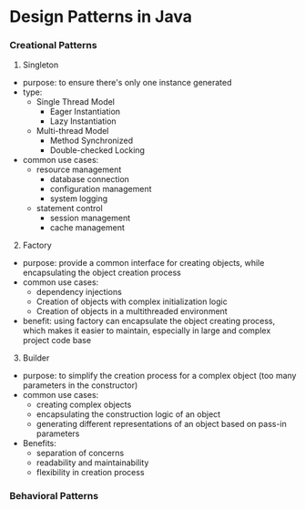 # Design Patterns in Java

### Creational Patterns
1. Singleton
  - purpose: to ensure there's only one instance generated
  - type:
    - Single Thread Model
      - Eager Instantiation
      - Lazy Instantiation
    - Multi-thread Model
      - Method Synchronized
      - Double-checked Locking
  - common use cases:
    - resource management
      - database connection
      - configuration management
      - system logging
    - statement control
      - session management
      - cache management
2. Factory
  - purpose: provide a common interface for creating objects, while encapsulating the object creation process
  - common use cases:
    - dependency injections
    - Creation of objects with complex initialization logic
    - Creation of objects in a multithreaded environment
  - benefit: using factory can encapsulate the object creating process, which makes it easier to maintain, especially in large and complex project code base
3. Builder
  - purpose: to simplify the creation process for a complex object (too many parameters in the constructor)
  - common use cases:
    - creating complex objects
    - encapsulating the construction logic of an object
    - generating different representations of an object based on pass-in parameters
  - Benefits:
    - separation of concerns
    - readability and maintainability
    - flexibility in creation process

### Behavioral Patterns